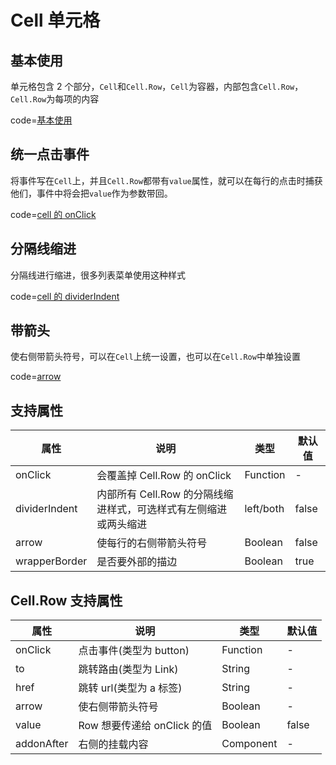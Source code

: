 # Cell 单元格

## 基本使用

单元格包含 2 个部分，`Cell`和`Cell.Row`，`Cell`为容器，内部包含`Cell.Row`，`Cell.Row`为每项的内容

code=[基本使用](cell)

## 统一点击事件

将事件写在`Cell`上，并且`Cell.Row`都带有`value`属性，就可以在每行的点击时捕获他们，事件中将会把`value`作为参数带回。

code=[cell 的 onClick](cell_click)

## 分隔线缩进

分隔线进行缩进，很多列表菜单使用这种样式

code=[cell 的 dividerIndent](cell_divider_indent)

## 带箭头

使右侧带箭头符号，可以在`Cell`上统一设置，也可以在`Cell.Row`中单独设置

code=[arrow](cell_arrow)

## 支持属性

| 属性          | 说明                                                             | 类型      | 默认值 |
| ------------- | ---------------------------------------------------------------- | --------- | ------ |
| onClick       | 会覆盖掉 Cell.Row 的 onClick                                     | Function  | -      |
| dividerIndent | 内部所有 Cell.Row 的分隔线缩进样式，可选样式有左侧缩进或两头缩进 | left/both | false  |
| arrow         | 使每行的右侧带箭头符号                                           | Boolean   | false  |
| wrapperBorder | 是否要外部的描边                                                 | Boolean   | true   |

## Cell.Row 支持属性

| 属性       | 说明                        | 类型      | 默认值 |
| ---------- | --------------------------- | --------- | ------ |
| onClick    | 点击事件(类型为 button)     | Function  | -      |
| to         | 跳转路由(类型为 Link)       | String    | -      |
| href       | 跳转 url(类型为 a 标签)     | String    | -      |
| arrow      | 使右侧带箭头符号            | Boolean   | -      |
| value      | Row 想要传递给 onClick 的值 | Boolean   | false  |
| addonAfter | 右侧的挂载内容              | Component | -      |
